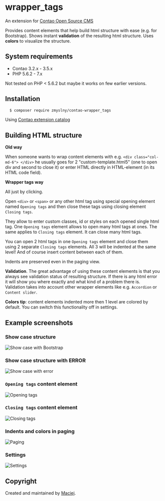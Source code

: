 wrapper_tags 
===============================
An extension for [Contao Open Source CMS](https://contao.org/en/)
 
Provides content elements that help build html structure with ease (e.g. for Bootstrap). Shows instant **validation** of the resulting html structure. Uses **colors** to visualize the structure.

## System requirements
- Contao 3.2.x - 3.5.x
- PHP 5.6.2 - 7.x

Not tested on PHP &lt; 5.6.2 but maybe it works on few earlier versions.


## Installation

```bash
  $ composer require zmyslny/contao-wrapper_tags
```
Using [Contao extension catalog](https://contao.org/en/extension-list/view/wrapper_tags.10020019.en.html "Contao extension catalog")


## Building HTML structure

**Old way**

When someone wants to wrap content elements with e.g. `<div class="col-md-6"> </div>` he usually goes for 2 "custom-template.html5" (one to open div and second to close it) or enter HTML directly in HTML-element (in its HTML code field).

**Wrapper tags way**

All just by clicking.

Open `<div>` or `<span>` or any other html tag using special opening element named `Opening tags` and then close these tags using closing element `Closing tags`. 

They allow to enter custom classes, id or styles on each opened single html tag. One `Opening tags` element allows to open many html tags at ones. The same applies to `Closing tags` element. It can close many html tags.

You can open 2 html tags in one `Opening tags` element and close them using 2 separate `Closing tags` elements. All 3 will be indented at the same level! And of course insert content between each of them.

Indents are preserved even in the paging view.

**Validation**. The great advantage of using these content elements is that you always see validation status of resulting structure. If there is any html error it will show you where exactly and what kind of a problem there is. Validation takes into account other wrapper elements like e.g. `Accordion` or `Content slider`.

**Colors tip**: content elements indented more then 1 level are colored by default. You can switch this functionality off in settings.


## Example screenshots

### Show case structure
![Show case with Bootstrap](docs/showcase-with-bootstrap.png "Show case with Bootstrap")

### Show case structure with ERROR
![Show case with error](docs/error.png "Show case with error")

### `Opening tags` content element
![Opening tags](docs/wrapper_tags-opening.png "Opening tags")

### `Closing tags` content element
![Closing tags](docs/wrapper_tags-closing.png "Closing tags")

### Indents and colors in paging
![Paging](docs/paging.png "Paging")

### Settings
![Settings](docs/tl_settings.png "Settings")


## Copyright
Created and maintained by [Maciej](http://contao-developer.pl).
